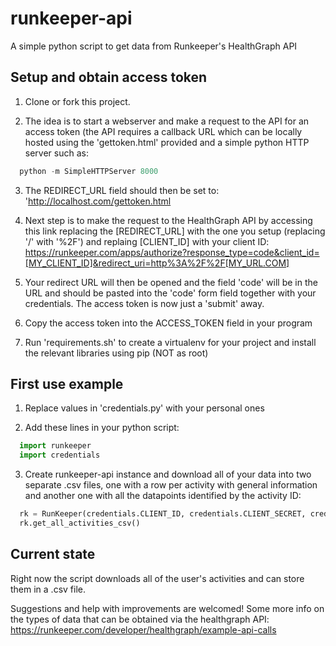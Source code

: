 # runkeeper-api

A simple python script to get data from Runkeeper's HealthGraph API

## Setup and obtain access token

1. Clone or fork this project.

2. The idea is to start a webserver and make a request to the API for an access token (the API requires a callback URL which can be locally hosted using the 'gettoken.html' provided and a simple python HTTP server such as:
```python
  python -m SimpleHTTPServer 8000
```

3. The REDIRECT_URL field should then be set to: 'http://localhost.com/gettoken.html

4. Next step is to make the request to the HealthGraph API by accessing this link replacing the [REDIRECT_URL] with the one you setup (replacing '/' with '%2F') and replaing [CLIENT_ID] with your client ID:
https://runkeeper.com/apps/authorize?response_type=code&client_id=[MY_CLIENT_ID]&redirect_uri=http%3A%2F%2F[MY_URL.COM]

5. Your redirect URL will then be opened and the field 'code' will be in the URL and should be pasted into the 'code' form field together with your credentials. The access token is now just a 'submit' away.

6. Copy the access token into the ACCESS_TOKEN field in your program

7. Run 'requirements.sh' to create a virtualenv for your project and install the relevant libraries using pip (NOT as root)

## First use example

1. Replace values in 'credentials.py' with your personal ones

2. Add these lines in your python script:
```python
  import runkeeper
  import credentials
```

3. Create runkeeper-api instance and download all of your data into two separate .csv files, one with a row per activity with general information and another one with all the datapoints identified by the activity ID:
```python
  rk = RunKeeper(credentials.CLIENT_ID, credentials.CLIENT_SECRET, credentials.ACCESS_TOKEN)
  rk.get_all_activities_csv()
```

## Current state

Right now the script downloads all of the user's activities and can store them in a .csv file.

Suggestions and help with improvements are welcomed! Some more info on the types of data that can be obtained via the healthgraph API:
https://runkeeper.com/developer/healthgraph/example-api-calls

